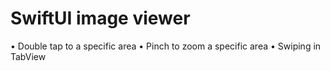 # SwiftUI image viewer
• Double tap to a specific area
• Pinch to zoom a specific area
• Swiping in TabView




